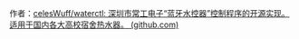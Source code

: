 作者：[celesWuff/waterctl: 深圳市常工电子“蓝牙水控器”控制程序的开源实现。适用于国内各大高校宿舍热水器。 (github.com)](https://github.com/celesWuff/waterctl)
